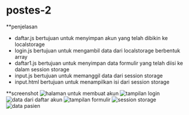 # postes-2
**penjelasan
- daftar.js bertujuan untuk menyimpan akun yang telah dibikin ke localstorage 
- login.js bertujuan untuk mengambil data dari localstorage berbentuk array
- daftar1.js bertujuan untuk menyimpan data formulir yang telah diisi ke dalam session storage
- input.js bertujuan untuk memanggil data dari session storage
- input.html bertujuan untuk menampilkan isi dari session storage

**screenshot
![halaman untuk membuat akun](https://user-images.githubusercontent.com/118673435/227755435-03769c37-6132-4fd0-92e4-17dec61b4da7.png)
![tampilan login](https://user-images.githubusercontent.com/118673435/227755451-5fbcdabc-7152-4634-97f5-3e90ad4bacc9.png)
![data dari daftar akun](https://user-images.githubusercontent.com/118673435/227755489-00f48828-d436-4300-abd1-da2f6e08e19b.png)
![tampilan formulir](https://user-images.githubusercontent.com/118673435/227755824-c61e91f3-1e2a-4db9-945b-a923845f33e6.png)
![session storage](https://user-images.githubusercontent.com/118673435/227755832-ed39f5b5-82db-4a84-8e01-bb9584e55c9b.png)
![data pasien](https://user-images.githubusercontent.com/118673435/227755836-d26dc979-b291-4c03-9d89-4000132a7fa5.png)
